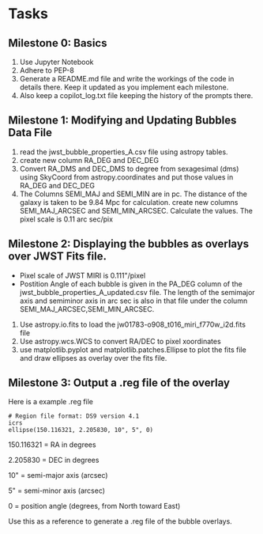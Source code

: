 # Tasks

## Milestone 0: Basics
1. Use Jupyter Notebook
2. Adhere to PEP-8
3. Generate a README.md file and write the workings of the code in details there. Keep it updated as you implement each milestone.
4. Also keep a copilot_log.txt file keeping the history of the prompts there. 


## Milestone 1: Modifying and Updating Bubbles Data File
1. read the jwst_bubble_properties_A.csv file using astropy tables.
2. create new column RA_DEG and DEC_DEG
2. Convert RA_DMS and DEC_DMS to degree from sexagesimal (dms) using SkyCoord from astropy.coordinates and put those values in RA_DEG and DEC_DEG
3. The Columns SEMI_MAJ and SEMI_MIN are in pc. The distance of the galaxy is taken to be 9.84 Mpc for calculation. create new columns SEMI_MAJ_ARCSEC and SEMI_MIN_ARCSEC. Calculate the values. The pixel scale is 0.11 arc sec/pix

## Milestone 2: Displaying the bubbles as overlays over JWST Fits file.
* Pixel scale of JWST MIRI is 0.111"/pixel
* Postition Angle of each bubble is given in the PA_DEG column of the jwst_bubble_properties_A_updated.csv file. The length of the semimajor axis and semiminor axis in arc sec is also in that file under the column SEMI_MAJ_ARCSEC,SEMI_MIN_ARCSEC.

1. Use astropy.io.fits to load the jw01783-o908_t016_miri_f770w_i2d.fits file
2. Use astropy.wcs.WCS to convert RA/DEC to pixel xoordinates
3. use matplotlib.pyplot and matplotlib.patches.Ellipse to plot the fits file and draw ellipses as overlay over the fits file.

## Milestone 3: Output a .reg file of the overlay

Here is a example .reg file

```
# Region file format: DS9 version 4.1
icrs
ellipse(150.116321, 2.205830, 10", 5", 0)

```

150.116321 = RA in degrees

2.205830 = DEC in degrees

10" = semi-major axis (arcsec)

5" = semi-minor axis (arcsec)

0 = position angle (degrees, from North toward East)

Use this as a reference to generate a .reg file of the bubble overlays. 




